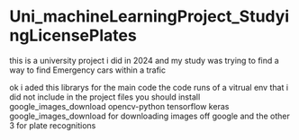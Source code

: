 # Uni_machineLearningProject_StudyingLicensePlates
this is a university project i did in 2024 and my study was trying to find a way to find Emergency cars within a trafic

ok i aded this librarys for the main code 
the code runs of a vitrual env that i did not include in the project files 
you should install  google_images_download opencv-python tensorflow keras 
google_images_download for downloading images off google and the other 3 for plate recognitions
